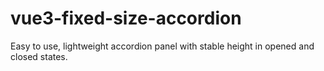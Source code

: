 # vue3-fixed-size-accordion

Easy to use, lightweight accordion panel with stable height in opened and closed states.
